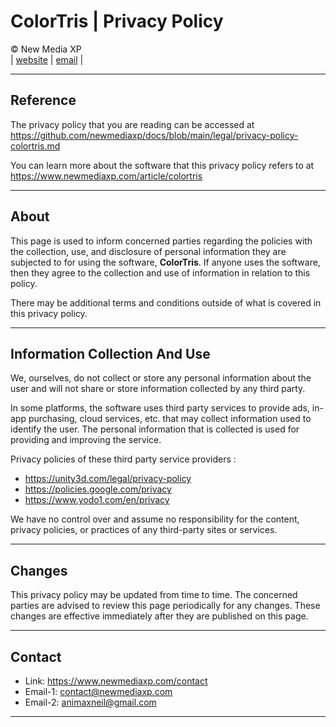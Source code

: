 # ColorTris | Privacy Policy

&copy; New Media XP  
|
[website](https://www.newmediaxp.com)
|
[email](mailto:contact@newmediaxp.com)
|

---

## Reference

The privacy policy that you are reading can be accessed at <https://github.com/newmediaxp/docs/blob/main/legal/privacy-policy-colortris.md>

You can learn more about the software that this privacy policy refers to at <https://www.newmediaxp.com/article/colortris>

---

## About

This page is used to inform concerned parties regarding the policies with the collection, use, and disclosure of personal information they are subjected to for using the software, **ColorTris**. If anyone uses the software, then they agree to the collection and use of information in relation to this policy.

There may be additional terms and conditions outside of what is covered in this privacy policy.

---

## Information Collection And Use

We, ourselves, do not collect or store any personal information about the user and will not share or store information collected by any third party. 

In some platforms, the software uses third party services to provide ads, in-app purchasing, cloud services, etc. that may collect information used to identify the user. The personal information that is collected is used for providing and improving the service.

Privacy policies of these third party service providers :

* <https://unity3d.com/legal/privacy-policy>
* <https://policies.google.com/privacy>
* <https://www.yodo1.com/en/privacy>

We have no control over and assume no responsibility for the content, privacy policies, or practices of any third-party sites or services.

---

## Changes

This privacy policy may be updated from time to time. The concerned parties are advised to review this page periodically for any changes. These changes are effective immediately after they are published on this page.

---

## Contact

* Link: <https://www.newmediaxp.com/contact>
* Email-1: <contact@newmediaxp.com>
* Email-2: <animaxneil@gmail.com>

---
